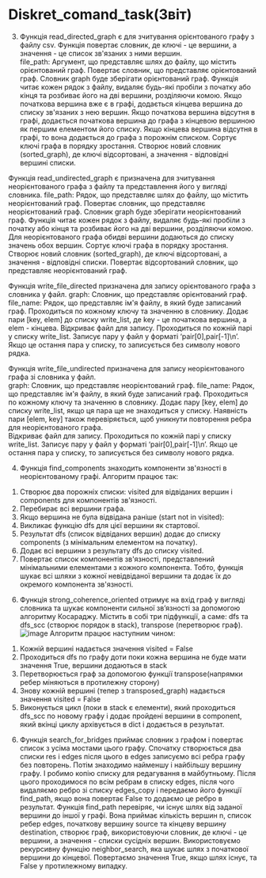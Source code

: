 # Diskret_comand_task(Звіт)

3. Функція read_directed_graph є для зчитування орієнтованого графу з файлу csv. Функція повертає словник, де ключі - це вершини, а значення - це список зв'язаних з ними вершин.  
file_path: Аргумент, що представляє шлях до файлу, що містить орієнтований граф. Повертає словник, що представляє орієнтований граф.
Cловник graph буде зберігати орієнтований граф. 
Функція читає кожен рядок з файлу, видаляє будь-які пробіли з початку або кінця та розбиває його на дві вершини, розділяючи комою. 
Якщо початкова вершина вже є в графі, додається кінцева вершина до списку зв'язаних з нею вершин. 
Якщо початкова вершина відсутня в графі, додається початкова вершина до графа з кінцевою вершиною як першим елементом його списку. 
Якщо кінцева вершина відсутня в графі, то вона додається до графа з порожнім списком. 
Сортує ключі графа в порядку зростання. Створює новий словник (sorted_graph), де ключі відсортовані, а значення - відповідні вершині списки.

Функція read_undirected_graph є призначена для зчитування неорієнтованого графа з файлу та представлення його у вигляді словника. file_path: Рядок, що представляє шлях до файлу, що містить неорієнтований граф. Повертає словник, що представляє неорієнтований граф. Словник graph буде зберігати неорієнтований граф. Функція читає кожен рядок з файлу, видаляє будь-які пробіли з початку або кінця та розбиває його на дві вершини, розділяючи комою. 
Для неорієнтованого графа обидві вершини додаються до списку значень обох вершин. Сортує ключі графа в порядку зростання. 
Створює новий словник (sorted_graph), де ключі відсортовані, а значення - відповідні списки. Повертає відсортований словник, що представляє неорієнтований граф. 

Функція write_file_directed призначена для запису орієнтованого графа з словника у файл. graph: Словник, що представляє орієнтований граф.
file_name: Рядок, що представляє ім'я файлу, в який буде записаний граф. Проходиться по кожному ключу та значенню в словнику.
Додає пари [key, elem] до списку write_list, де key - це початкова вершина, а elem - кінцева.
Відкриває файл для запису. Проходиться по кожній парі у списку write_list. Записує пару у файл у форматі ‘pair[0],pair[-1]\n’. Якщо це остання пара у списку, то записується без символу нового рядка.

Функція write_file_undirected призначена для запису неорієнтованого графа зі словника у файл.  
graph: Словник, що представляє неорієнтований граф. 
file_name: Рядок, що представляє ім'я файлу, в який буде записаний граф. 
Проходиться по кожному ключу та значенню в словнику. 
Додає пару [key, elem] до списку write_list, якщо ця пара ще не знаходиться у списку. Наявність пари [elem, key] також перевіряється, щоб уникнути повторення ребра для неорієнтованого графа.  
Відкриває файл для запису. Проходиться по кожній парі у списку write_list. Записує пару у файл у форматі ‘pair[0],pair[-1]\n’. Якщо це остання пара у списку, то записується без символу нового рядка.

4. Функція find_components знаходить компоненти зв'язності в неорієнтованому графі.
Алгоритм працює так:
  1) Створює два порожніх списки: visited для відвіданих вершин і components для компонентів зв'язності.
  2) Перебирає всі вершини графа.
  3) Якщо вершина не була відвідана раніше (start not in visited):
  4) Викликає функцію dfs для цієї вершини як стартової.
  5) Результат dfs (список відвіданих вершин) додає до списку components (з мінімальним елементом на початку).
  6) Додає всі вершини з результату dfs до списку visited.
  7) Повертає список компонентів зв'язності, представлений мінімальними елементами з кожного компонента.
Тобто, функція шукає всі шляхи з кожної невідвіданої вершини та додає їх до окремого компонента зв'язності.

6. Функція strong_coherence_oriented отримує на вхід граф у вигляді словника та шукає компоненти сильної зв’язності за допомогою алгоритму Косараджу.
Містить в собі три підфункції, а саме: dfs та dfs_scc (створює порядок в stack), transpose (перетворює граф).
![image](https://github.com/f1rset/Diskret_comand_task/assets/149361945/bc1de612-be76-4fe5-a2bc-f4c7f9a2511e)
Алгоритм працює наступним чином:
  1) Кожній вершині надається значення visited = False
  2) Проходиться dfs по графу доти поки кожна вершина не буде мати значення True, вершини додаються в stack
  3) Перетворюється граф за допомогою функції transpose(напрямки ребер міняються в протилежну сторону)
  4) Знову кожній вершині (тепер з transposed_graph) надається значення visited = False
  5) Виконується цикл (поки в stack є елементи), який проходиться dfs_scc по новому графу і додає пройдені вершини в component, який вкінці циклу архівується в dict і додається в результат.

6. Функція search_for_bridges приймає словник з графом і повертає список з усіма мостами цього графу. Спочатку створюється два списки res і edges після цього в edges записуємо всі ребра графу без повторень. Потім знаходимо найменшу і найбільшу вершину графу. І робимо копію списку для редагування в майбутньому. Після цього проходимося по всім ребрам в списку edges, після чого видаляємо ребро зі списку edges_copy і передаємо його функції find_path, якщо вона повертає False то додаємо це ребро в результат.
Функція find_path перевіряє, чи існує шлях від заданої вершини до іншої у графі. Вона приймає кількість вершин n, список ребер edges, початкову вершину source та кінцеву вершину destination, створює граф, використовуючи словник, де ключі - це вершини, а значення - списки сусідніх вершин. Використовуємо рекурсивну функцію neighbor_search, яка шукає шлях з початкової вершини до кінцевої. Повертаємо значення True, якщо шлях існує, та False у протилежному випадку.
